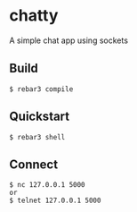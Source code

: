 chatty
=====

A simple chat app using sockets

Build
-----

    $ rebar3 compile

Quickstart
-----

    $ rebar3 shell

Connect
-----

    $ nc 127.0.0.1 5000
    or
    $ telnet 127.0.0.1 5000
